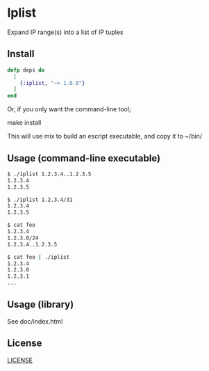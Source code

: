 Iplist
======

  Expand IP range(s) into a list of IP tuples

## Install

```elixir
defp deps do
  [
    {:iplist, "~> 1.0.0"}
  ]
end
```

Or, if you only want the command-line tool;

  make install

This will use mix to build an escript executable, and copy it to ~/bin/

## Usage (command-line executable)

```bash
$ ./iplist 1.2.3.4..1.2.3.5
1.2.3.4
1.2.3.5

$ ./iplist 1.2.3.4/31
1.2.3.4
1.2.3.5

$ cat foo
1.2.3.4
1.2.3.0/24
1.2.3.4..1.2.3.5

$ cat foo | ./iplist
1.2.3.4
1.2.3.0
1.2.3.1
...

```

## Usage (library)

See doc/index.html

## License

[LICENSE](LICENSE)
